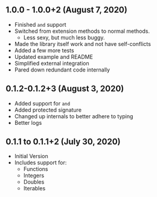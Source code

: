 ## 1.0.0 - 1.0.0+2 (August 7, 2020)
- Finished `and` support
- Switched from extension methods to normal methods.
    - Less sexy, but much less buggy.
- Made the library itself work and not have self-conflicts
- Added a few more tests
- Updated example and README
- Simplified external integration
- Pared down redundant code internally

## 0.1.2-0.1.2+3 (August 3, 2020)
- Added support for `and`
- Added protected signature
- Changed up internals to better adhere to typing
- Better logs

## 0.1.1 to 0.1.1+2 (July 30, 2020)
- Initial Version
- Includes support for: 
    - Functions 
    - Integers 
    - Doubles 
    - Iterables
    
